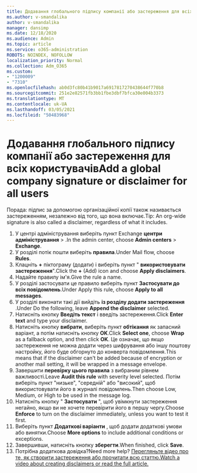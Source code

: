 ```yaml
---
title: Додавання глобального підпису компанії або застереження для всіх користувачів
ms.author: v-smandalika
author: v-smandalika
manager: dansimp
ms.date: 12/18/2020
ms.audience: Admin
ms.topic: article
ms.service: o365-administration
ROBOTS: NOINDEX, NOFOLLOW
localization_priority: Normal
ms.collection: Adm_O365
ms.custom:
- "1200009"
- "7310"
ms.openlocfilehash: ab0d3fc80b41b9017a6917817270438644f770b8
ms.sourcegitcommit: 251e2e82571fb3bb1fbe3dbf7bfca30e004b3373
ms.translationtype: MT
ms.contentlocale: uk-UA
ms.lasthandoff: 03/05/2021
ms.locfileid: "50483968"
---
```

# <a name="add-a-global-company-signature-or-disclaimer-for-all-users"></a><span data-ttu-id="2d81c-102">Додавання глобального підпису компанії або застереження для всіх користувачів</span><span class="sxs-lookup"><span data-stu-id="2d81c-102">Add a global company signature or disclaimer for all users</span></span>

<span data-ttu-id="2d81c-103">Порада: підпис за допомогою організаційної копії також називається застереженням, незалежно від того, що вона включає.</span><span class="sxs-lookup"><span data-stu-id="2d81c-103">Tip: An org-wide signature is also called a disclaimer, regardless of what it includes.</span></span>

1. <span data-ttu-id="2d81c-104">У центрі адміністрування виберіть пункт Exchange **центри адміністрування**  >  .</span><span class="sxs-lookup"><span data-stu-id="2d81c-104">In the admin center, choose **Admin centers** > **Exchange**.</span></span>
2. <span data-ttu-id="2d81c-105">У розділі потік пошти виберіть **правила**.</span><span class="sxs-lookup"><span data-stu-id="2d81c-105">Under Mail flow, choose **Rules**.</span></span>
3. <span data-ttu-id="2d81c-106">Клацніть **+** піктограму (додати) і виберіть пункт " **використовувати застереження**".</span><span class="sxs-lookup"><span data-stu-id="2d81c-106">Click the **+** (Add) icon and choose **Apply disclaimers**.</span></span>
4. <span data-ttu-id="2d81c-107">Надайте правилу ім'я.</span><span class="sxs-lookup"><span data-stu-id="2d81c-107">Give the rule a name.</span></span>
5. <span data-ttu-id="2d81c-108">У розділі застосувати це правило виберіть пункт **Застосувати до всіх повідомлень**.</span><span class="sxs-lookup"><span data-stu-id="2d81c-108">Under Apply this rule, choose **Apply to all messages**.</span></span>
6. <span data-ttu-id="2d81c-109">У розділі виконати такі дії вийдіть **із розділу додати застереження** .</span><span class="sxs-lookup"><span data-stu-id="2d81c-109">Under Do the following, leave **Append the disclaimer** selected.</span></span>
7. <span data-ttu-id="2d81c-110">Натисніть кнопку **Введіть текст** і введіть застереження.</span><span class="sxs-lookup"><span data-stu-id="2d81c-110">Click **Enter text** and type your disclaimer.</span></span>
8. <span data-ttu-id="2d81c-111">Натисніть кнопку **вибрати**, виберіть пункт **обтікання** як запасний варіант, а потім натисніть кнопку **OK**.</span><span class="sxs-lookup"><span data-stu-id="2d81c-111">Click **Select one**, choose **Wrap** as a fallback option, and then click **OK**.</span></span> <span data-ttu-id="2d81c-112">Це означає, що якщо застереження не можна додати через шифрування або іншу поштову настройку, його буде обгорнуто до конверта повідомлення.</span><span class="sxs-lookup"><span data-stu-id="2d81c-112">This means that if the disclaimer can't be added because of encryption or another mail setting, it will be wrapped in a message envelope.</span></span>
9. <span data-ttu-id="2d81c-113">Завершити **перевірку цього правила** з вибраним рівнем важливості.</span><span class="sxs-lookup"><span data-stu-id="2d81c-113">Leave **Audit this rule** with severity level selected.</span></span> <span data-ttu-id="2d81c-114">Потім виберіть пункт "низьке", "середній" або "високий", щоб використовувати його в журналі повідомлень.</span><span class="sxs-lookup"><span data-stu-id="2d81c-114">Then choose Low, Medium, or High to be used in the message log.</span></span>
10. <span data-ttu-id="2d81c-115">Натисніть кнопку " **Застосувати** ", щоб увімкнути застереження негайно, якщо ви не хочете перевірити його в першу чергу.</span><span class="sxs-lookup"><span data-stu-id="2d81c-115">Choose **Enforce** to turn on the disclaimer immediately, unless you want to test it first.</span></span>
11. <span data-ttu-id="2d81c-116">Виберіть пункт **Додаткові варіанти** , щоб додати додаткові умови або винятки.</span><span class="sxs-lookup"><span data-stu-id="2d81c-116">Choose **More options** to include additional conditions or exceptions.</span></span>
12. <span data-ttu-id="2d81c-117">Завершивши, натисніть кнопку **зберегти**.</span><span class="sxs-lookup"><span data-stu-id="2d81c-117">When finished, click **Save**.</span></span>
13. <span data-ttu-id="2d81c-118">Потрібна додаткова довідка?</span><span class="sxs-lookup"><span data-stu-id="2d81c-118">Need more help?</span></span> [<span data-ttu-id="2d81c-119">Перегляньте відео про те, як створити застереження або прочитати всю статтю.</span><span class="sxs-lookup"><span data-stu-id="2d81c-119">Watch a video about creating disclaimers or read the full article.</span></span>](https://support.office.com/article/2d75860f-c527-4352-a7f6-73eba54c0c72?wt.mc_id=Chat_GlobalSignature)